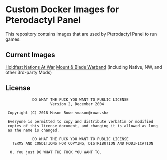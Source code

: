 # Custom Docker Images for Pterodactyl Panel

This repository contains images that are used by Pterodactyl Panel to run games.

## Current Images

[Holdfast Nations At War](https://github.com/masonr/pterodactyl-images/tree/holdfast)
[Mount & Blade Warband](https://github.com/masonr/pterodactyl-images/tree/mb-warband) (including Native, NW, and other 3rd-party Mods)

## License
```
            DO WHAT THE FUCK YOU WANT TO PUBLIC LICENSE
                    Version 2, December 2004

 Copyright (C) 2018 Mason Rowe <mason@rowe.sh>

 Everyone is permitted to copy and distribute verbatim or modified
 copies of this license document, and changing it is allowed as long
 as the name is changed.

            DO WHAT THE FUCK YOU WANT TO PUBLIC LICENSE
   TERMS AND CONDITIONS FOR COPYING, DISTRIBUTION AND MODIFICATION

  0. You just DO WHAT THE FUCK YOU WANT TO.
```
